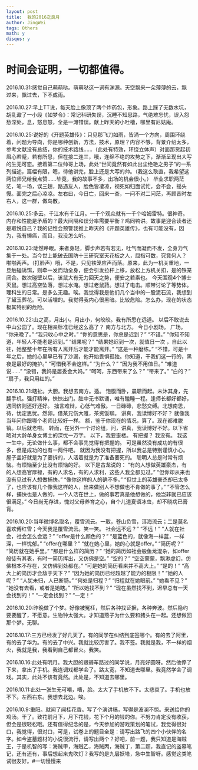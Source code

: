 ```yaml
---
layout: post
title:  我的2016之良月
author: JingWei
tags: Others
math: y
disqus: y
---
```


时间会证明，一切都值得。
====================================
2016.10.31:感觉自己萌萌哒。萌萌哒这一词有渊源。天空飘来一朵薄薄的云，飘过来，飘过去，下不成雨。

2016.10.27:早上TT说，每天脸上像顶了两个炸药包，形象。路上踩了无数水坑，胡乱诹了一小段《如梦令》：常记科研失误，沉睡不知思路，气绝难忘忧，误入怨愁深处，息，怒息怒，全是一滩错误。献上昨天的小吐槽，哪里有尼姑庵。

2016.10.25:说好的《开题英雄传》：只见那飞刀如雨，皆涌一个方向，周围环绕着，问题为导向，你是哪种创新，方法，技术，原理？内容不够，背景介绍太多，参考文献没有总结，你的技术路线……（此处有特效，环绕立体声）对面那货起初眉心若蹙，若有所思，但在接二连三，哦，连绵不绝的攻势之下，渐渐呈现出大写的生无可恋。接着第二位帅哥上场，此处“世间竟然有如此出尘绝艳之男子”的一系列描述，篇幅有限，嗯，待他讲完，脸上还是大写的帅。（我这么耿直，我希望这两位师兄给我点赞……毕竟，我的故事不多，出场的机会很小。）
毕业求职两茫茫，笔一场，误三趟，路遇友人，脸色皆凄凉，视死如归面试忙，会不会，摇头慢。面完之后心凉凉。左右曰，今日亡，回来一查，一问不对二问茫，再顾昔时左右人，这一群，做鸟散。

2016.10.25:多云。千江水有千江月。一千个观众就有一千个哈姆雷特。很神奇。内存和性能是矛盾的？最大间隔和误分率需要平衡？鸡同鸭讲。故事是迎合读者还是取悦自己？我的记性会预警我推上昨天的《开题英雄传》，也有可能没有，因为，我有懒癌，而且，我没怎么听。

2016.10.23:陡然睁眼。来者身轻，脚步声若有若无，吐气而凝而不发，全身力气集于一处。当今世上能破去国防十三研究室天花板之人，屈指可数，究竟何人？
啪啪两声。（打脸声）哦，不是，只见铁笼应声而落。原来，此为一机关重地，一旦触碰诱饵，则牵一发而动全身，便会引发拉杆上移，放松上方机关扣，是的铁笼闭合。数次碰壁以后，该鼠大有无力回天之势，便安之若素也。
今天围观4个博士灭鼠。想过高空坠落，想过水淹。想过老鼠药。想过了电击。顺带讨论了等势体。理科生的日常。是多么无趣。唉。我觉得我是他们几个当中的一股泥石流，我想到了黛玉葬花。可以活埋的。我觉得我内心很黑暗。比较危险。怎么办。现在的状态极其特别的危险。

2016.10.22:山之高，月出小。月出小，何皎皎。我有所思在远道。
以后不敢说去中山公园了。现在相亲标准已经这么高了？
南方与北方。
今日小剧场。
广场。
“你来晚了。”
“我只收心中之时。”
“你的意思是，你总是迟到？”
“不错。”
“你知不知道，年轻人不能老是迟到。”
“结果呢？”
“结果她迟到一次，就值日一次 ，自此以往，她整整十年在所有人离开后才能才能离开。”
“这是一种磨练。”
“不错，可是十年之后，她的心里早已有了沙漏，他开始畏惧孤独。你知道，干我们这一行的，黑夜是最好的掩护。”
“可惜我不会这样。”
“为什么？”
“因为我不用值日。”
“难道说……”
“没错，我妈是居委会大妈。”
“呵呵，东西带来了么？”
“带来了。”
“白的？”
“扇子，我只用红的。”

2016.10.21:瞎扯。大胆。我想去南方。遁。
饱腹而卧，晨聩而起。未沐其身，先翻手机。强打精神，怏怏出门。肚中无书默诵，唯有瞌睡一程。逢师长都好都好，遇同侪则还好还好。
拙言难辩，心低气难傲。一日碌碌，悲愁交缚。北想南思，待，忧定思忧。然卵。借某兄伤大雅，茶资饭聊。
讲真，我读博好不好？
就像我当年问你跟哪个老师比较好一样。
额，鉴于你现在的情况，算了。现在都难脱销。以后就老啦。
转而，在另外一个讨论组，问，讲真，我读博好不好。以下省略对大龄单身女博士的深忧一万字。
以下，我要歪楼。
有把握？
我没有。
我这一生中，无论做什么事，都不会事先觉得有把握的。
可是虽然没有成功的有很多，但是成功的也有一两件吧。
就因为我没有把握，所以我总是特别谨慎小心。
屋子盖好就是为了要拆的，人活着就是为了准备要死的。
聪明人总是时常有烦恼。有烦恼至少比没有烦恼的好。
以下是古龙说的：
 “有的人想做英雄豪杰，有的人想高官厚禄，有的人求名，有的人求利，这些人我全都见过。”
 “但你却从来也没有见过有人想做捕快。”
 “像你这样的人的确不多。”
 “但世上的英雄豪杰却已太多了，也应该有几个像我这样的人，出来做别人不想做也不肯做的事了。”
 “不管怎么样，捕快也是人做的，一个人活在世上，做的事若真是他想做的，他岂非就已应该很满足。”
今日尚无存进，愧对父母养育之心，自个儿道夏语冰虫，却不晓病已膏肓。

2016.10.20:当年微博名取名，覆雪流云。一取，苍山负雪，洱海流云；二是莫名喜欢傅红雪；今天我是覆雪流云。笑一笑。
社会远不远？”
“不远！”
“人就在社会，社会怎么会远？”
“offer是什么颜色的？”
“是蓝色的，就像海一样蓝，一样深，一样忧郁。”
“offer在哪里？”
“就在她心里，她的心就是offer。”
“简历呢？”
“简历就在她手里。”
“那是什么样的简历？”
“她的简历如社会般鱼龙混杂，如offer般徒有其表，有时一简历挥出，又仿佛是空。”
“空的？”
“空空蒙蒙，飘渺虚幻，仿佛根本不存在，又仿佛到处都在。”
“可是她的简历看来并不高大上。”
“是的！”
“高大上的简历才会敌于天下？”
“因为她的简历已经超越了能力的极限！”
“她的人呢？”
“人犹未归，人已断肠。”
“何处是归程？”
“归程就在她眼前。”
“她看不见？”
“她没有去看，或者是她瞎。”
“所以她找不到？”
“现在虽然找不到，迟早总有一天会找到的！”
“一定会找到？”
“一定！”

2016.10.20:昨晚做了个梦。好像被冤枉，然后各种找证据，各种奔波。然后隐约要要醒了，不愿意。生物钟太强大。才知道燕子为什么要和猪头在一起。还想做回那个梦。无聊。

2016.10.17:三方已经发了好几天了。有的同学在纠结到底签哪个。有的去了阿里，有的去了华为。有的去了中兴。我就比较厉害了。我不签。我就是我，不一样的烟火，我就是我，我看到自己都冒火。我笑。

2016.10.16:此处有明月。我大胆的跟骑车路过的同学说，月亮好圆呀。然后他停了下来，拿出了手机。我连调戏都学会了。路太宽，不知道去哪里。我竟然学会了调戏。其实，此处不该有竟然。此处是，不知道去哪里。

2016.10.11:此处一张生无可嘲，嘈，脸。太大了手机放不下。太悲哀了。手机也放不下。左西右东。我想去北边。唉。

2016.10.9:重阳。就闻了闻桂花香。写了个演讲稿，写得是波澜不惊。来送给你的鸡汤。干了。致花前月下，月下花钱，花下个月的钱的你。不努力肯定没有收获，但会是很轻松哦。还有值得纪念的是，今天参加的游戏策划的笔试，我觉得很对口，我觉得，很对口，可是，试卷上的题目全是：请写出路飞的四个小伙伴的名字。如今盗墓题材的小说很流行，请写出两个？好吧，前一题，我只知道是海贼王，于是机智的写：海贼甲，海贼乙，海贼丙，海贼丁，第二题，我直记的盗墓笔记，还有还有，事后想起来鬼吹灯？我写的是九层妖塔，急中生智呀。感觉这类笔试很友好。#一切慢慢来
